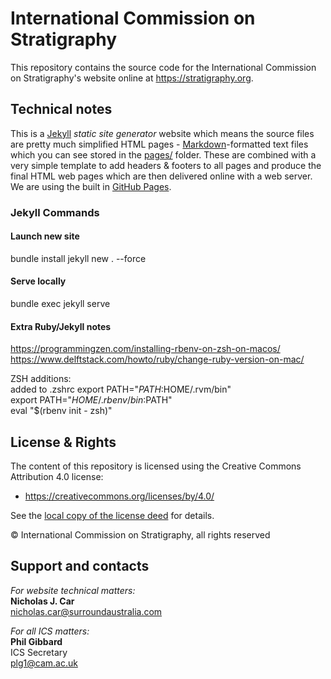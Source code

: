 # International Commission on Stratigraphy
This repository contains the source code for the International Commission on Stratigraphy's website online at <https://stratigraphy.org>. 

## Technical notes
This is a [Jekyll](https://jekyllrb.com/) *static site generator* website which means the source files are pretty much simplified HTML pages - [Markdown](https://github.com/adam-p/markdown-here/wiki/Markdown-Cheatsheet)-formatted text files which you can see stored in the [pages/](pages/) folder. These are combined with a very simple template to add headers & footers to all pages and produce the final HTML web pages which are then delivered online with a web server. We are using the built in [GitHub Pages](https://pages.github.com/).

### Jekyll Commands
#### Launch new site
bundle install
jekyll new . --force

#### Serve locally
bundle exec jekyll serve

#### Extra Ruby/Jekyll notes
https://programmingzen.com/installing-rbenv-on-zsh-on-macos/
https://www.delftstack.com/howto/ruby/change-ruby-version-on-mac/

ZSH additions:  
added to .zshrc 
export PATH="$PATH:$HOME/.rvm/bin"  
export PATH="$HOME/.rbenv/bin:$PATH"  
eval "$(rbenv init - zsh)"

## License & Rights
The content of this repository is licensed using the Creative Commons Attribution 4.0 license:

* <https://creativecommons.org/licenses/by/4.0/>

See the [local copy of the license deed](LICENSE) for details.

&copy; International Commission on Stratigraphy, all rights reserved


## Support and contacts
*For website technical matters:*  
**Nicholas J. Car**  
<nicholas.car@surroundaustralia.com>  

*For all ICS matters:*  
**Phil Gibbard**  
ICS Secretary  
<plg1@cam.ac.uk>  
